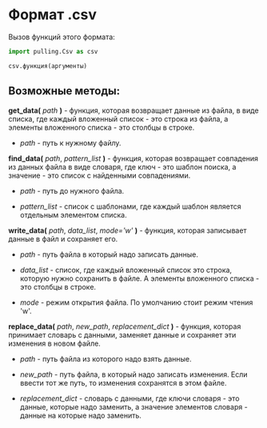 # Формат .csv
Вызов функций этого формата:

```python
import pulling.Csv as csv

csv.функция(аргументы)
```
## Возможные методы:
**get_data(** *path* **)** - функция, которая возвращает данные из файла, в виде списка, где каждый вложенный список - это строка из файла, а элементы вложенного списка - это столбцы в строке.

 - *path* - путь к нужному файлу.


**find_data(** *path*, *pattern_list* **)** - функция, которая возвращает совпадения из данных файла в виде словаря, где ключ - это шаблон поиска, а значение - это список с найденными совпадениями.

 - *path* - путь до нужного файла.

 - *pattern_list* - список с шаблонами, где каждый шаблон является отдельным элементом списка.


**write_data(** *path*, *data_list*, *mode='w'* **)** - функция, которая записывает данные в файл и сохраняет его.

 - *path* - путь файла в который надо записать данные.

 - *data_list* - список, где каждый вложенный список это строка, которую нужно сохранить в файле. А элементы вложенного списка - это столбцы в строке.

 - *mode* - режим открытия файла. По умолчанию стоит режим чтения 'w'.



**replace_data(** *path*, *new_path*, *replacement_dict* **)** - функция, которая принимает словарь с данными, заменяет данные и сохраняет эти изменения в новом файле.

 - *path* - путь файла из которого надо взять данные.

 - *new_path* - путь файла, в который надо записать изменения. Если ввести тот же путь, то изменения сохранятся в этом файле.

 - *replacement_dict* - словарь с данными, где ключи словаря - это данные, которые надо заменить, а значение элементов словаря - данные на которые надо заменить.